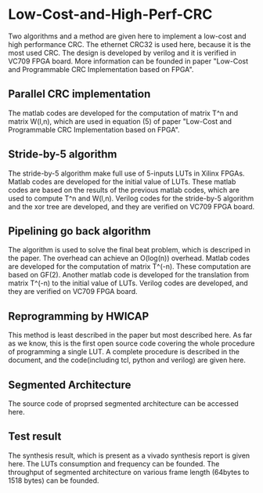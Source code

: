 # Low-Cost-and-High-Perf-CRC

Two algorithms and a method are given here to implement a low-cost and high performance CRC. The ethernet CRC32 is used here, because it is the most used CRC. The design is developed by verilog and it is verified in VC709 FPGA board. More information can be founded in paper "Low-Cost and Programmable CRC Implementation based on FPGA".

## Parallel CRC implementation
The matlab codes are developed for the computation of matrix T^n and matrix W(l,n), which are used in equation (5) of paper "Low-Cost and Programmable CRC Implementation based on FPGA".

## Stride-by-5 algorithm
The stride-by-5 algorithm make full use of 5-inputs LUTs in Xilinx FPGAs. Matlab codes are developed for the initial value of LUTs. These matlab codes are based on the results of the previous matlab codes, which are used to compute T^n and W(l,n). Verilog codes for the stride-by-5 algorithm and the xor tree are developed, and they are verified on VC709 FPGA board.

## Pipelining go back algorithm
The algorithm is used to solve the final beat problem, which is descriped in the paper. The overhead can achieve an O(log(n)) overhead. Matlab codes are developed for the computation of matrix T^(-n). These computation are based on GF(2). Another matlab code is developed for the translation from matrix T^(-n) to the initial value of LUTs. Verilog codes are developed, and they are verified on VC709 FPGA board.

## Reprogramming by HWICAP
This method is least described in the paper but most described here. As far as we know, this is the
first open source code covering the whole procedure of programming a single LUT. A complete procedure is described in the document, and the code(including tcl, python and verilog) are given here.

## Segmented Architecture
The source code of proprsed segmented architecture can be accessed here.

## Test result
The synthesis result, which is present as a vivado synthesis report is given here. The LUTs consumption and frequency can be founded. The throughput of segmented architecture on various frame length (64bytes to 1518 bytes) can be founded.



